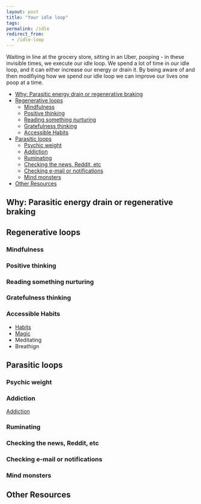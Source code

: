 ```yaml
---
layout: post
title: "Your idle loop"
tags:
permalink: /idle
redirect_from:
  - /idle-loop
---
```


Waiting in line at the grocery store, sitting in an Uber, pooping - in these invisible times, we execute our idle loop. We spend a lot of time in our idle loop, and it can either increase our energy or drain it. By being aware of and then modifiying how we spend our idle loop we can improve our lives one poop at a time.

<!-- prettier-ignore-start -->
<!-- vim-markdown-toc GFM -->

- [Why: Parasitic energy drain or regenerative braking](#why-parasitic-energy-drain-or-regenerative-braking)
- [Regenerative loops](#regenerative-loops)
    - [Mindfulness](#mindfulness)
    - [Positive thinking](#positive-thinking)
    - [Reading something nurturing](#reading-something-nurturing)
    - [Gratefulness thinking](#gratefulness-thinking)
    - [Accessible Habits](#accessible-habits)
- [Parasitic loops](#parasitic-loops)
    - [Psychic weight](#psychic-weight)
    - [Addiction](#addiction)
    - [Ruminating](#ruminating)
    - [Checking the news, Reddit, etc](#checking-the-news-reddit-etc)
    - [Checking e-mail or notifications](#checking-e-mail-or-notifications)
    - [Mind monsters](#mind-monsters)
- [Other Resources](#other-resources)

<!-- vim-markdown-toc -->
<!-- prettier-ignore-end -->

## Why: Parasitic energy drain or regenerative braking

## Regenerative loops

### Mindfulness

### Positive thinking

### Reading something nurturing

### Gratefulness thinking

### Accessible Habits

- [Habits](/habits)
- [Magic](/magic)
- Meditating
- Breathign

## Parasitic loops

### Psychic weight

### Addiction

[Addiction](/addiction)

### Ruminating

### Checking the news, Reddit, etc

### Checking e-mail or notifications

### Mind monsters

## Other Resources
